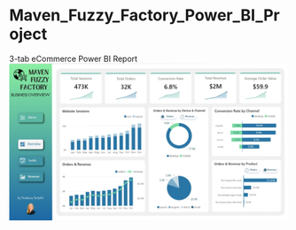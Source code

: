 # Maven_Fuzzy_Factory_Power_BI_Project
3-tab eCommerce Power BI Report 
![Project_cover](Images/Maven_1.jpg)
